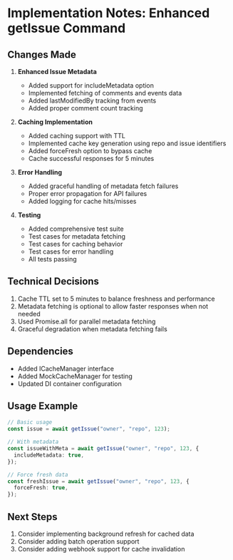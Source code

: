 # Implementation Notes: Enhanced getIssue Command

## Changes Made

1. **Enhanced Issue Metadata**

   - Added support for includeMetadata option
   - Implemented fetching of comments and events data
   - Added lastModifiedBy tracking from events
   - Added proper comment count tracking

2. **Caching Implementation**

   - Added caching support with TTL
   - Implemented cache key generation using repo and issue identifiers
   - Added forceFresh option to bypass cache
   - Cache successful responses for 5 minutes

3. **Error Handling**

   - Added graceful handling of metadata fetch failures
   - Proper error propagation for API failures
   - Added logging for cache hits/misses

4. **Testing**
   - Added comprehensive test suite
   - Test cases for metadata fetching
   - Test cases for caching behavior
   - Test cases for error handling
   - All tests passing

## Technical Decisions

1. Cache TTL set to 5 minutes to balance freshness and performance
2. Metadata fetching is optional to allow faster responses when not needed
3. Used Promise.all for parallel metadata fetching
4. Graceful degradation when metadata fetching fails

## Dependencies

- Added ICacheManager interface
- Added MockCacheManager for testing
- Updated DI container configuration

## Usage Example

```typescript
// Basic usage
const issue = await getIssue("owner", "repo", 123);

// With metadata
const issueWithMeta = await getIssue("owner", "repo", 123, {
  includeMetadata: true,
});

// Force fresh data
const freshIssue = await getIssue("owner", "repo", 123, {
  forceFresh: true,
});
```

## Next Steps

1. Consider implementing background refresh for cached data
2. Consider adding batch operation support
3. Consider adding webhook support for cache invalidation
